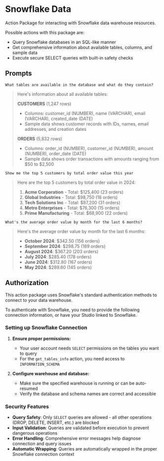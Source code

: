 # Snowflake Data

Action Package for interacting with Snowflake data warehouse resources.

Possible actions with this package are:

- Query Snowflake databases in an SQL-like manner
- Get comprehensive information about available tables, columns, and sample data
- Execute secure SELECT queries with built-in safety checks

## Prompts

```
What tables are available in the database and what do they contain?
```

> Here's information about all available tables:
>
> **CUSTOMERS** (1,247 rows)
> - Columns: customer_id (NUMBER), name (VARCHAR), email (VARCHAR), created_date (DATE)
> - Sample data shows customer records with IDs, names, email addresses, and creation dates
>
> **ORDERS** (5,832 rows) 
> - Columns: order_id (NUMBER), customer_id (NUMBER), amount (NUMBER), order_date (DATE)
> - Sample data shows order transactions with amounts ranging from $50 to $2,500

```
Show me the top 5 customers by total order value this year
```

> Here are the top 5 customers by total order value in 2024:
>
> 1. **Acme Corporation** - Total: $125,400 (23 orders)
> 2. **Global Industries** - Total: $98,750 (18 orders) 
> 3. **Tech Solutions Inc** - Total: $87,200 (31 orders)
> 4. **Metro Enterprises** - Total: $76,300 (15 orders)
> 5. **Prime Manufacturing** - Total: $68,900 (22 orders)

```
What's the average order value by month for the last 6 months?
```

> Here's the average order value by month for the last 6 months:
>
> - **October 2024**: $342.50 (156 orders)
> - **September 2024**: $298.75 (189 orders)
> - **August 2024**: $367.20 (203 orders)
> - **July 2024**: $285.40 (178 orders)
> - **June 2024**: $312.80 (167 orders)
> - **May 2024**: $289.60 (145 orders)

## Authorization

This action package uses Snowflake's standard authentication methods to connect to your data warehouse.

To authenticate with Snowflake, you need to provide the following connection information, or have your Studio linked to Snowflake.

### Setting up Snowflake Connection

1. **Ensure proper permissions:**
   - Your user account needs `SELECT` permissions on the tables you want to query
   - For the `get_tables_info` action, you need access to `INFORMATION_SCHEMA`

2. **Configure warehouse and database:**
   - Make sure the specified warehouse is running or can be auto-resumed
   - Verify the database and schema names are correct and accessible

### Security Features

- **Query Safety**: Only `SELECT` queries are allowed - all other operations (DROP, DELETE, INSERT, etc.) are blocked
- **Input Validation**: Queries are validated before execution to prevent dangerous operations
- **Error Handling**: Comprehensive error messages help diagnose connection and query issues
- **Automatic Wrapping**: Queries are automatically wrapped in the proper Snowflake connection context